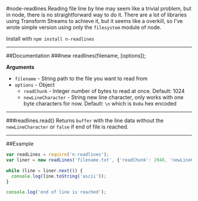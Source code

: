 #node-readlines
Reading file line by line may seem like a trivial problem, but in node, there is no straightforward way to do it. There are a lot of libraries using Transform Streams to achieve it, but it seems like a overkill, so I've wrote simple version using only the `filesystem` module of node.

Install with
`npm install n-readlines`

---------------------------------------

##Documentation
###new readlines(filename, [options]);

**Arguments**

* `filename` - String path to the file you want to read from
* `options` - Object 
  * `readChunk` - Integer number of bytes to read at once. Default: 1024
  * `newLineCharacter` - String new line character, only works with one byte characters for now. Default: `\n` which is `0x0a` hex encoded

---------------------------------------

###readlines.read()
Returns `buffer` with the line data without the `newLineCharacter` or `false` if end of file is reached.

---------------------------------------

##Example
```javascript
var readLines = require('n-readlines');
var liner = new readLines('filename.txt', {'readChunk': 2048, 'newLineCharacter': '\n'});

while (line = liner.next()) {
  console.log(line.toString('ascii'));
}

console.log('end of line is reached');
```
